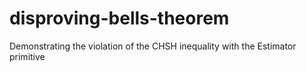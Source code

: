 # disproving-bells-theorem
Demonstrating the violation of the CHSH inequality with the Estimator primitive
